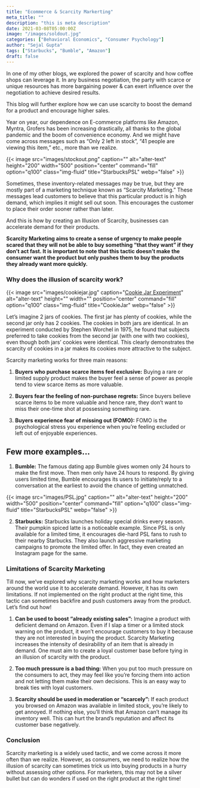 ```yaml
---
title: "Ecommerce & Scarcity Markerting"
meta_title: ""
description: "this is meta description"
date: 2021-03-08T05:00:00Z
image: "/images/soldout.jpg"
categories: ["Behavioral Economics", "Consumer Psychology"]
author: "Sejal Gupta"
tags: ["Starbucks", "Bumble", "Amazon"]
draft: false
---
```


In one of my other blogs, we explored the power of scarcity and how coffee shops can leverage it. In any business negotiation, the party with scarce or unique resources has more bargaining power & can exert influence over the negotiation to achieve desired results. 

This blog will further explore how we can use scarcity to boost the demand for a product and encourage higher sales.

Year on year, our dependence on E-commerce platforms like Amazon, Myntra, Grofers has been increasing drastically, all thanks to the global pandemic and the boom of convenience economy. And we might have come across messages such as “Only 2 left in stock”, “41 people are viewing this item,” etc., more than we realize.

{{< image src="images/stockout.png" caption="" alt="alter-text" height="200" width="500" position="center" command="fill" option="q100" class="img-fluid" title="StarbucksPSL"  webp="false" >}}


Sometimes, these inventory-related messages may be true, but they are mostly part of a marketing technique known as “Scarcity Marketing.” These messages lead customers to believe that this particular product is in high demand, which implies it might sell out soon. This encourages the customer to place their order sooner rather than later.

And this is how by creating an Illusion of Scarcity, businesses can accelerate demand for their products. 

**Scarcity Marketing aims to create a sense of urgency to make people scared that they will not be able to buy something “that they want” if they don’t act fast. It is important to note that this tactic doesn’t make the consumer want the product but only pushes them to buy the products they already want more quickly.**

### Why does the illusion of scarcity work?

{{< image src="images/cookiejar.jpg" caption="[Cookie Jar Experiment](https://www.researchgate.net/publication/232477790_Effects_of_supply_and_demand_on_object_value)" alt="alter-text" height="" width="" position="center" command="fill" option="q100" class="img-fluid" title="CookieJar"  webp="false" >}}

Let’s imagine 2 jars of cookies. The first jar has plenty of cookies, while the second jar only has 2 cookies. The cookies in both jars are identical. In an experiment conducted by Stephen Worchel in 1975, he found that subjects preferred to take cookies from the second jar (with one with two cookies), even though both jars’ cookies were identical. This clearly demonstrates the scarcity of cookies in a jar makes its cookies more attractive to the subject.

Scarcity marketing works for three main reasons:

1. **Buyers who purchase scarce items feel exclusive:** Buying a rare or limited supply product makes the buyer feel a sense of power as people tend to view scarce items as more valuable.

2. **Buyers fear the feeling of non-purchase regrets:** Since buyers believe scarce items to be more valuable and hence rare, they don’t want to miss their one-time shot at possessing something rare.

3. **Buyers experience fear of missing out (FOMO):** FOMO is the psychological stress you experience when you’re feeling excluded or left out of enjoyable experiences.

## Few more examples...

1. **Bumble:** The famous dating app Bumble gives women only 24 hours to make the first move. Then men only have 24 hours to respond. By giving users limited time, Bumble encourages its users to initiate/reply to a conversation at the earliest to avoid the chance of getting unmatched.

{{< image src="images/PSL.jpg" caption="" alt="alter-text" height="200" width="500" position="center" command="fill" option="q100" class="img-fluid" title="StarbucksPSL"  webp="false" >}}

2. **Starbucks:** Starbucks launches holiday special drinks every season. Their pumpkin spiced latte is a noticeable example. Since PSL is only available for a limited time, it encourages die-hard PSL fans to rush to their nearby Starbucks. They also launch aggressive marketing campaigns to promote the limited offer. In fact, they even created an Instagram page for the same.

### Limitations of Scarcity Marketing

Till now, we’ve explored why scarcity marketing works and how marketers around the world use it to accelerate demand. However, it has its own limitations. If not implemented on the right product at the right time, this tactic can sometimes backfire and push customers away from the product. Let’s find out how!

1. **Can be used to boost “already existing sales”:** Imagine a product with deficient demand on Amazon. Even if I slap a timer or a limited stock warning on the product, it won’t encourage customers to buy it because they are not interested in buying the product. Scarcity Marketing increases the intensity of desirability of an item that is already in demand. One must aim to create a loyal customer base before tying in an illusion of scarcity with the product.

2. **Too much pressure is a bad thing:** When you put too much pressure on the consumers to act, they may feel like you’re forcing them into action and not letting them make their own decisions. This is an easy way to break ties with loyal customers.

3. **Scarcity should be used in moderation or “scarcely”:** If each product you browsed on Amazon was available in limited stock, you’re likely to get annoyed. If nothing else, you’ll think that Amazon can’t manage its inventory well. This can hurt the brand’s reputation and affect its customer base negatively.

### Conclusion

Scarcity marketing is a widely used tactic, and we come across it more often than we realize. However, as consumers, we need to realize how the illusion of scarcity can sometimes trick us into buying products in a hurry without assessing other options. For marketers, this may not be a silver bullet but can do wonders if used on the right product at the right time! 
